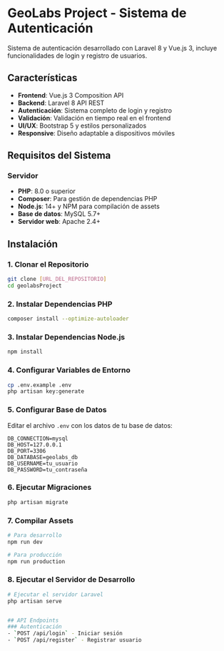 # GeoLabs Project - Sistema de Autenticación

Sistema de autenticación desarrollado con Laravel 8 y Vue.js 3, incluye funcionalidades de login y registro de usuarios.

## Características

- **Frontend**: Vue.js 3 Composition API
- **Backend**: Laravel 8 API REST
- **Autenticación**: Sistema completo de login y registro
- **Validación**: Validación en tiempo real en el frontend
- **UI/UX**: Bootstrap 5 y estilos personalizados
- **Responsive**: Diseño adaptable a dispositivos móviles

## Requisitos del Sistema

### Servidor
- **PHP**: 8.0 o superior
- **Composer**: Para gestión de dependencias PHP
- **Node.js**: 14+ y NPM para compilación de assets
- **Base de datos**: MySQL 5.7+ 
- **Servidor web**: Apache 2.4+ 

## Instalación

### 1. Clonar el Repositorio
```bash
git clone [URL_DEL_REPOSITORIO]
cd geolabsProject
```

### 2. Instalar Dependencias PHP
```bash
composer install --optimize-autoloader
```

### 3. Instalar Dependencias Node.js
```bash
npm install
```

### 4. Configurar Variables de Entorno
```bash
cp .env.example .env
php artisan key:generate
```

### 5. Configurar Base de Datos
Editar el archivo `.env` con los datos de tu base de datos:
```env
DB_CONNECTION=mysql
DB_HOST=127.0.0.1
DB_PORT=3306
DB_DATABASE=geolabs_db
DB_USERNAME=tu_usuario
DB_PASSWORD=tu_contraseña
```

### 6. Ejecutar Migraciones
```bash
php artisan migrate
```

### 7. Compilar Assets
```bash
# Para desarrollo
npm run dev

# Para producción
npm run production
```

### 8. Ejecutar el Servidor de Desarrollo
```bash
# Ejecutar el servidor Laravel
php artisan serve


## API Endpoints
### Autenticación
- `POST /api/login` - Iniciar sesión
- `POST /api/register` - Registrar usuario

